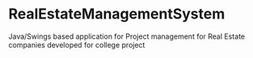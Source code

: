 # RealEstateManagementSystem
Java/Swings based application for Project management for Real Estate companies developed for college project
